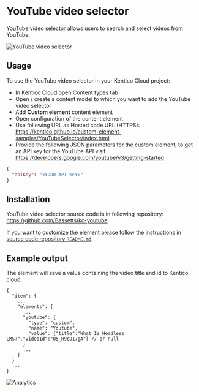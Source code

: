 # YouTube video selector

YouTube video selector allows users to search and select videos from YouTube.

![YouTube video selector](YouTubeVideoSelector.gif)

## Usage

To use the YouTube video selector in your Kentico Cloud project:

* In Kentico Cloud open Content types tab
* Open / create a content model to which you want to add the YouTube video selector
* Add **Custom element** content element
* Open configuration of the content element
* Use following URL as Hosted code URL (HTTPS): https://kentico.github.io/custom-element-samples/YouTubeSelector/index.html
* Provide the following JSON parameters for the custom element,
 to get an API key for the YouTube API visit https://developers.google.com/youtube/v3/getting-started

```json
{
  "apiKey": "<YOUR API KEY>"
}
```

## Installation

YouTube video selector source code is in following repository: https://github.com/Bassetts/kc-youtube

If you want to customize the element please follow the instructions in [source code repository `README.md`](https://github.com/Bassetts/kc-youtube/Readme.md).

## Example output

The element will save a value containing the video title and id to Kentico cloud.

```
{
  "item": {
    ...
    "elements": {
      ...
      "youtube": {
        "type": "custom",
        "name": "Youtube",
        "value": {"title":"What Is Headless CMS?","videoId":"U5_H9cD17gA"} // or null
      }
      ...
    }
  }
  ...
}
```

![Analytics](https://kentico-ga-beacon.azurewebsites.net/api/UA-69014260-4/Kentico/custom-element-samples/Youtube?pixel)
